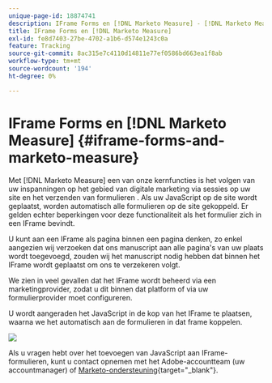 ```yaml
---
unique-page-id: 18874741
description: IFrame Forms en [!DNL Marketo Measure] - [!DNL Marketo Measure] - Productdocumentatie
title: IFrame Forms en [!DNL Marketo Measure]
exl-id: fe8d7403-27be-4702-a1b6-d574e1243c0a
feature: Tracking
source-git-commit: 8ac315e7c4110d14811e77ef0586bd663ea1f8ab
workflow-type: tm+mt
source-wordcount: '194'
ht-degree: 0%

---
```


# IFrame Forms en [!DNL Marketo Measure] {#iframe-forms-and-marketo-measure}

Met [!DNL Marketo Measure] een van onze kernfuncties is het volgen van uw inspanningen op het gebied van digitale marketing via sessies op uw site en het verzenden van formulieren . Als uw JavaScript op de site wordt geplaatst, worden automatisch alle formulieren op de site gekoppeld. Er gelden echter beperkingen voor deze functionaliteit als het formulier zich in een IFrame bevindt.

U kunt aan een IFrame als pagina binnen een pagina denken, zo enkel aangezien wij verzoeken dat ons manuscript aan alle pagina&#39;s van uw plaats wordt toegevoegd, zouden wij het manuscript nodig hebben dat binnen het IFrame wordt geplaatst om ons te verzekeren volgt.

We zien in veel gevallen dat het IFrame wordt beheerd via een marketingprovider, zodat u dit binnen dat platform of via uw formulierprovider moet configureren.

U wordt aangeraden het JavaScript in de kop van het IFrame te plaatsen, waarna we het automatisch aan de formulieren in dat frame koppelen.

![](assets/1-1.png)

Als u vragen hebt over het toevoegen van JavaScript aan IFrame-formulieren, kunt u contact opnemen met het Adobe-accountteam (uw accountmanager) of [Marketo-ondersteuning](https://nation.marketo.com/t5/support/ct-p/Support){target="_blank"}.
